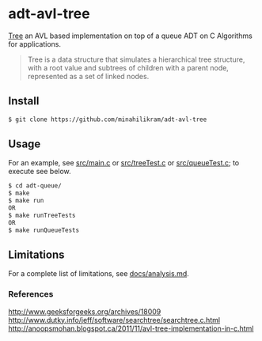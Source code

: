 # adt-avl-tree

[Tree](https://en.wikipedia.org/wiki/Queue_(abstract_data_type)) an AVL based implementation on top of a queue ADT on C Algorithms for applications.

> Tree is a data structure that simulates a hierarchical tree structure, with a root value and subtrees of children with a parent node, represented as a set of linked nodes.

## Install

```sh
$ git clone https://github.com/minahilikram/adt-avl-tree
```

## Usage

For an example, see [src/main.c](https://github.com/minahilikram/adt-avl-tree/blob/master/src/main.c) or [src/treeTest.c](https://github.com/minahilikram/adt-avl-tree/blob/master/src/treeTest.c) or [src/queueTest.c](https://github.com/minahilikram/adt-avl-tree/blob/master/src/queueTest.c); to execute see below.

```sh
$ cd adt-queue/
$ make
$ make run
OR
$ make runTreeTests
OR
$ make runQueueTests
```

## Limitations

For a complete list of limitations, see [docs/analysis.md](https://github.com/minahilikram/adt-avl-tree/blob/master/docs/analysis.md).

### References

http://www.geeksforgeeks.org/archives/18009
http://www.dutky.info/jeff/software/searchtree/searchtree.c.html
http://anoopsmohan.blogspot.ca/2011/11/avl-tree-implementation-in-c.html

